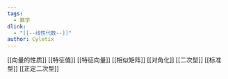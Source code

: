 ```yaml
---
tags: 
  - 数学
dlink:
  - "[[--线性代数--]]"
author: Cyletix
---
```

[[向量的性质]]
[[特征值]]
[[特征向量]]
[[相似矩阵]]
[[对角化]]
[[二次型]]
[[标准型]]
[[正定二次型]]

